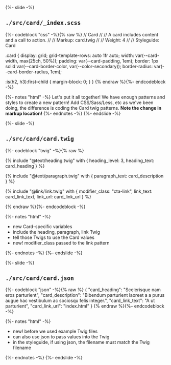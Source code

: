 {%- slide -%}
<h2><code>./src/card/_index.scss</code></h2>

{%- codeblock "css" -%}{% raw %}
// Card
//
// A card includes content and a call to action.
//
// Markup: card.twig
//
// Weight: 4
//
// Styleguide: Card

.card {
  display: grid;
  grid-template-rows: auto 1fr auto;
  width: var(--card-width, max(25ch, 50%));
  padding: var(--card-padding, 1em);
  border: 1px solid var(--card-border-color, var(--color-secondary));
  border-radius: var(--card-border-radius, 1em);

  :is(h2, h3):first-child { margin-block: 0; }
}
{% endraw %}{%- endcodeblock -%}

{%- notes "html" -%}
Let's put it all together! We have enough patterns and styles to create a new pattern! Add CSS/Sass/Less, etc as we've been doing, the difference is coding the Card twig patterns. <b>Note the change in markup location!</b>
{%- endnotes -%}
{%- endslide -%}



{%- slide -%}
<h2><code>./src/card/card.twig</code></h2>

{%- codeblock "twig" -%}{% raw %}
<div class="card">
  {% include "@text/heading.twig" with {
    heading_level: 3,
    heading_text: card_heading
  } %}

  {% include "@text/paragraph.twig" with {
    paragraph_text: card_description
  } %}

  {% include "@link/link.twig" with {
    modifier_class: "cta-link",
    link_text: card_link_text,
    link_url: card_link_url
  } %}
</div>
{% endraw %}{%- endcodeblock -%}

{%- notes "html" -%}
<ul>
  <li>new Card-specific variables</li>
  <li>include the heading, paragraph, link Twig</li>
  <li>tell those Twigs to use the Card values</li>
  <li>new! modifier_class passed to the link pattern</li>
</ul>
{%- endnotes -%}
{%- endslide -%}



{%- slide -%}
<h2><code>./src/card/card.json</code></h2>

{%- codeblock "json" -%}{% raw %}
{
  "card_heading": "Scelerisque nam eros parturient",
  "card_description": "Bibendum parturient laoreet a a purus augue hac vestibulum ac sociosqu felis integer.",
  "card_link_text": "A ut parturient",
  "card_link_url": "index.html"
}
{% endraw %}{%- endcodeblock -%}

{%- notes "html" -%}
<ul>
  <li>new! before we used example Twig files</li>
  <li>can also use json to pass values into the Twig</li>
  <li>in the styleguide, if using json, the filename must match the Twig filename</li>
</ul>
{%- endnotes -%}
{%- endslide -%}
